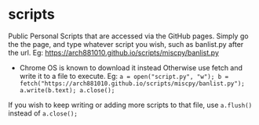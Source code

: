 # scripts

Public Personal Scripts that are accessed via the GitHub pages.
Simply go the the page, and type whatever script you wish, such as banlist.py after the url. Eg: <https://arch881010.github.io/scripts/miscpy/banlist.py>

- Chrome OS is known to download it instead
Otherwise use fetch and write it to a file to execute.
Eg: ```a = open("script.py", "w"); b = fetch("https://arch881010.github.io/scripts/miscpy/banlist.py"); a.write(b.text); a.close();```

If you wish to keep writing or adding more scripts to that file, use ```a.flush()``` instead of ```a.close();```
